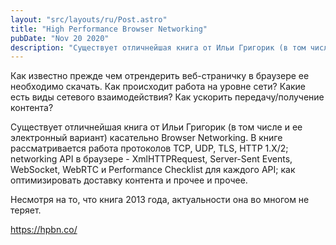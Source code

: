 ```yaml
---
layout: "src/layouts/ru/Post.astro"
title: "High Performance Browser Networking"
pubDate: "Nov 20 2020"
description: "Cуществует отличнейшая книга от Ильи Григорик (в том числе и ее электронный вариант) касательно Browser Networking. В книге рассматривается работа протоколов TCP, UDP, TLS, HTTP 1.X/2; networking API в браузере - XmlHTTPRequest, Server-Sent Events, WebSocket, WebRTC и Performance Checklist для каждого API; как оптимизировать доставку контента и прочее и прочее. "
---
```


Как известно прежде чем отрендерить веб-страничку в браузере ее необходимо скачать. Как происходит работа на уровне сети? Какие есть виды сетевого взаимодействия? Как ускорить передачу/получение контента?

Cуществует отличнейшая книга от Ильи Григорик (в том числе и ее электронный вариант) касательно Browser Networking. В книге рассматривается работа протоколов TCP, UDP, TLS, HTTP 1.X/2; networking API в браузере - XmlHTTPRequest, Server-Sent Events, WebSocket, WebRTC и Performance Checklist для каждого API; как оптимизировать доставку контента и прочее и прочее.  

Несмотря на то, что книга 2013 года, актуальности она во многом не теряет.

https://hpbn.co/